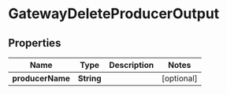 

# GatewayDeleteProducerOutput

## Properties

Name | Type | Description | Notes
------------ | ------------- | ------------- | -------------
**producerName** | **String** |  |  [optional]



